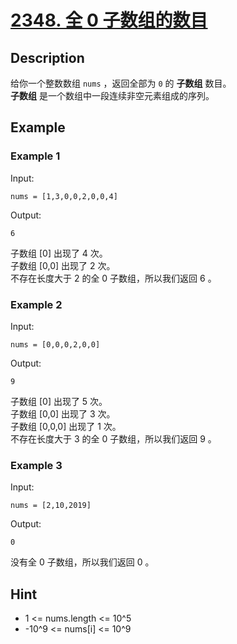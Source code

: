 # [2348. 全 0 子数组的数目](https://leetcode.cn/problems/number-of-zero-filled-subarrays/)
## Description
给你一个整数数组 `nums` ，返回全部为 `0` 的 **子数组** 数目。  
**子数组** 是一个数组中一段连续非空元素组成的序列。
## Example
### Example 1
Input:  
```
nums = [1,3,0,0,2,0,0,4]
```
Output:
```
6
```
子数组 [0] 出现了 4 次。  
子数组 [0,0] 出现了 2 次。  
不存在长度大于 2 的全 0 子数组，所以我们返回 6 。  
### Example 2
Input:  
```
nums = [0,0,0,2,0,0]
```
Output:
```
9
```
子数组 [0] 出现了 5 次。   
子数组 [0,0] 出现了 3 次。  
子数组 [0,0,0] 出现了 1 次。  
不存在长度大于 3 的全 0 子数组，所以我们返回 9 。
### Example 3
Input:  
```
nums = [2,10,2019]
```
Output:
```
0
```
没有全 0 子数组，所以我们返回 0 。
## Hint
- 1 <= nums.length <= 10^5
- -10^9 <= nums[i] <= 10^9

